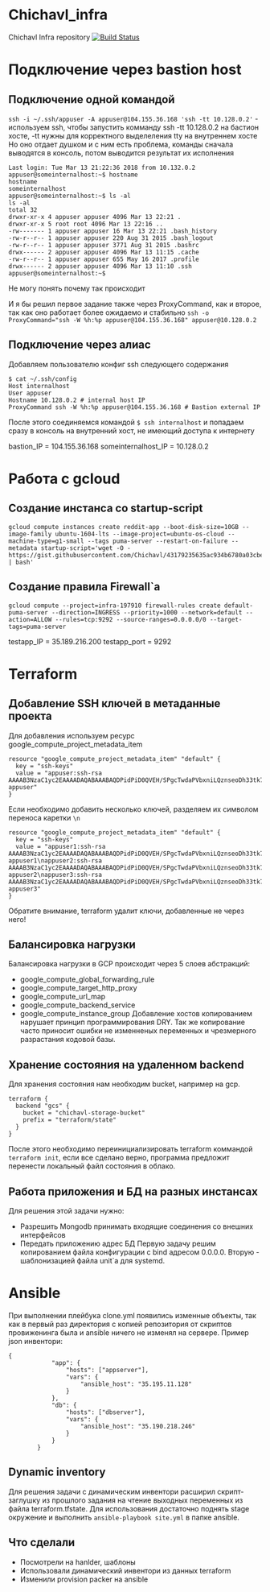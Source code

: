# Chichavl_infra
Chichavl Infra repository
[![Build Status](https://travis-ci.org/Otus-DevOps-2018-02/Chichavl_infra.svg?branch=master)](https://travis-ci.org/Otus-DevOps-2018-02/Chichavl_infra)

# Подключение через bastion host

## Подключение одной командой
`ssh -i ~/.ssh/appuser -A appuser@104.155.36.168 'ssh -tt 10.128.0.2'` - используем ssh, чтобы запустить комманду ssh -tt 10.128.0.2 на бастион хосте, -tt нужны для корректного выделеления tty на внутреннем хосте
Но оно отдает душком и с ним есть проблема, команды сначала выводятся в консоль, потом выводится результат их исполнения
```
Last login: Tue Mar 13 21:22:36 2018 from 10.132.0.2
appuser@someinternalhost:~$ hostname
hostname
someinternalhost
appuser@someinternalhost:~$ ls -al
ls -al
total 32
drwxr-xr-x 4 appuser appuser 4096 Mar 13 22:21 .
drwxr-xr-x 5 root root 4096 Mar 13 22:16 ..
-rw------- 1 appuser appuser 16 Mar 13 22:21 .bash_history
-rw-r--r-- 1 appuser appuser 220 Aug 31 2015 .bash_logout
-rw-r--r-- 1 appuser appuser 3771 Aug 31 2015 .bashrc
drwx------ 2 appuser appuser 4096 Mar 13 11:15 .cache
-rw-r--r-- 1 appuser appuser 655 May 16 2017 .profile
drwx------ 2 appuser appuser 4096 Mar 13 11:10 .ssh
appuser@someinternalhost:~$
```
Не могу понять почему так происходит

И я бы решил первое задание также через ProxyCommand, как и второе, так как оно работает более ожидаемо и стабильно
`ssh -o ProxyCommand="ssh -W %h:%p appuser@104.155.36.168" appuser@10.128.0.2`

## Подключение через алиас
Добавляем пользователю конфиг ssh следующего содержания
```
$ cat ~/.ssh/config
Host internalhost
User appuser
Hostname 10.128.0.2 # internal host IP
ProxyCommand ssh -W %h:%p appuser@104.155.36.168 # Bastion external IP
```
После этого соединяемся командой `$ ssh internalhost` и попадаем сразу в консоль на внутренний хост, не имеющий доступа к интернету

bastion_IP = 104.155.36.168
someinternalhost_IP = 10.128.0.2

# Работа с gcloud
## Создание инстанса со startup-script
```
gcloud compute instances create reddit-app --boot-disk-size=10GB --image-family ubuntu-1604-lts --image-project=ubuntu-os-cloud --machine-type=g1-small --tags puma-server --restart-on-failure --metadata startup-script='wget -O - https://gist.githubusercontent.com/Chichavl/43179235635ac934b6780a03cbee1ec8/raw/34cdc303ffbeb8aff4362515318db599d8b72ec2/startup_script.sh | bash'
```
## Создание правила Firewall`а
```
gcloud compute --project=infra-197910 firewall-rules create default-puma-server --direction=INGRESS --priority=1000 --network=default --action=ALLOW --rules=tcp:9292 --source-ranges=0.0.0.0/0 --target-tags=puma-server
```
testapp_IP = 35.189.216.200
testapp_port = 9292

# Terraform

## Добавление SSH ключей в метаданные проекта
Для добавления используем ресурс google_compute_project_metadata_item
```
resource "google_compute_project_metadata_item" "default" {
  key = "ssh-keys"
  value = "appuser:ssh-rsa AAAAB3NzaC1yc2EAAAADAQABAAABAQDPidPiD0QVEH/SPgcTwdaPVbxniLQznseoDh33tk7dOKF31cl4+nQ7tAo/XEkAPQg82qYT6O4RyMJxzAgBokCv0kp+w9g7kZG/Pb8+fTi8/hSczn0+rN93VG4/LIkth0DLzSkhIBCZge1G/SA52bUbg2BLE61IaItl1OgNhNbv+Pw0JHmkEtDBoRLljajnjJ/L18kxdgZihtDXA0FlN/ttuItNtlBOrPTMQaoteIyiTS9Yy8a4MBESjy3tvFCZqt0+F6DC0vVvCLHOn5dXAF1mQNpYBgutDICUO/gczp/gB5GSllZRxo0zf/bXrBuojDpRp0wOI4nf2uSdfaVT7aaL appuser"
}
```
Если необходимо добавить несколько ключей, разделяем их символом переноса каретки `\n`
```
resource "google_compute_project_metadata_item" "default" {
  key = "ssh-keys"
  value = "appuser1:ssh-rsa AAAAB3NzaC1yc2EAAAADAQABAAABAQDPidPiD0QVEH/SPgcTwdaPVbxniLQznseoDh33tk7dOKF31cl4+nQ7tAo/XEkAPQg82qYT6O4RyMJxzAgBokCv0kp+w9g7kZG/Pb8+fTi8/hSczn0+rN93VG4/LIkth0DLzSkhIBCZge1G/SA52bUbg2BLE61IaItl1OgNhNbv+Pw0JHmkEtDBoRLljajnjJ/L18kxdgZihtDXA0FlN/ttuItNtlBOrPTMQaoteIyiTS9Yy8a4MBESjy3tvFCZqt0+F6DC0vVvCLHOn5dXAF1mQNpYBgutDICUO/gczp/gB5GSllZRxo0zf/bXrBuojDpRp0wOI4nf2uSdfaVT7aaL appuser1\nappuser2:ssh-rsa AAAAB3NzaC1yc2EAAAADAQABAAABAQDPidPiD0QVEH/SPgcTwdaPVbxniLQznseoDh33tk7dOKF31cl4+nQ7tAo/XEkAPQg82qYT6O4RyMJxzAgBokCv0kp+w9g7kZG/Pb8+fTi8/hSczn0+rN93VG4/LIkth0DLzSkhIBCZge1G/SA52bUbg2BLE61IaItl1OgNhNbv+Pw0JHmkEtDBoRLljajnjJ/L18kxdgZihtDXA0FlN/ttuItNtlBOrPTMQaoteIyiTS9Yy8a4MBESjy3tvFCZqt0+F6DC0vVvCLHOn5dXAF1mQNpYBgutDICUO/gczp/gB5GSllZRxo0zf/bXrBuojDpRp0wOI4nf2uSdfaVT7aaL appuser2\nappuser3:ssh-rsa AAAAB3NzaC1yc2EAAAADAQABAAABAQDPidPiD0QVEH/SPgcTwdaPVbxniLQznseoDh33tk7dOKF31cl4+nQ7tAo/XEkAPQg82qYT6O4RyMJxzAgBokCv0kp+w9g7kZG/Pb8+fTi8/hSczn0+rN93VG4/LIkth0DLzSkhIBCZge1G/SA52bUbg2BLE61IaItl1OgNhNbv+Pw0JHmkEtDBoRLljajnjJ/L18kxdgZihtDXA0FlN/ttuItNtlBOrPTMQaoteIyiTS9Yy8a4MBESjy3tvFCZqt0+F6DC0vVvCLHOn5dXAF1mQNpYBgutDICUO/gczp/gB5GSllZRxo0zf/bXrBuojDpRp0wOI4nf2uSdfaVT7aaL appuser3"
}
```
Обратите внимание, terraform удалит ключи, добавленные не через него! 

## Балансировка нагрузки
Балансировка нагрузки в GCP происходит через 5 слоев абстракций:
- google_compute_global_forwarding_rule
- google_compute_target_http_proxy
- google_compute_url_map
- google_compute_backend_service
- google_compute_instance_group
Добавление хостов копированием нарушает принцип программирования DRY. Так же копирование часто приносит ошибки не изменненых переменных и чрезмерного разрастания кодовой базы.

## Хранение состояния на удаленном backend
Для хранения состояния нам необходим bucket, например на gcp.
```
terraform {
  backend "gcs" {
    bucket = "chichavl-storage-bucket"
    prefix = "terraform/state"
  }
}
```
После этого необходимо переинициализировать terraform коммандой `terraform init`, если все сделано верно, программа предложит перенести локальный файл состояния в облако.

## Работа приложения и БД на разных инстансах
Для решения этой задачи нужно:
- Разрешить Mongodb принимать входящие соединения со внешних интерфейсов
- Передать приложению адрес БД
Первую задачу решим копированием файла конфигурации с bind адресом 0.0.0.0. Вторую - шаблонизацией файла unit`а для systemd.

# Ansible
При выполнении плейбука clone.yml появились изменные объекты, так как в первый раз директория с копией репозитория от скриптов провиженинга была и ansible ничего не изменял на сервере.
Пример json инвентори:
```
{
            "app": {
                "hosts": ["appserver"],
                "vars": {
                    "ansible_host": "35.195.11.128"
                }
            },
            "db": {
                "hosts": ["dbserver"],
                "vars": {
                    "ansible_host": "35.190.218.246"
                }
            }
        }
```

## Dynamic inventory
Для решения задачи с динамическим инвентори расширил скрипт-заглушку из прошлого задания на чтение выходных переменных из файла terraform.tfstate.
Для использования достаточно поднять stage окружение и выполнить `ansible-playbook site.yml` в папке ansible.

## Что сделали
- Посмотрели на hanlder, шаблоны
- Использовали динамический инвентори из данных terraform
- Изменили provision packer на ansible
